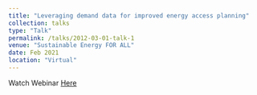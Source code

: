 ```yaml
---
title: "Leveraging demand data for improved energy access planning"
collection: talks
type: "Talk"
permalink: /talks/2012-03-01-talk-1
venue: "Sustainable Energy FOR ALL"
date: Feb 2021
location: "Virtual"
---
```


Watch Webinar [Here](https://www.seforall.org/events/leveraging-demand-data-for-improved-energy-access-planning)
